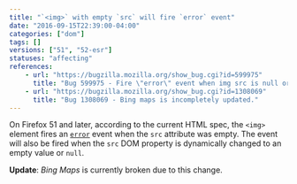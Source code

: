 ```yaml
---
title: "`<img>` with empty `src` will fire `error` event"
date: "2016-09-15T22:39:00-04:00"
categories: ["dom"]
tags: []
versions: ["51", "52-esr"]
statuses: "affecting"
references:
    - url: "https://bugzilla.mozilla.org/show_bug.cgi?id=599975"
      title: "Bug 599975 - Fire \"error\" event when img src is null or empty"
    - url: "https://bugzilla.mozilla.org/show_bug.cgi?id=1308069"
      title: "Bug 1308069 - Bing maps is incompletely updated."
---
```

On Firefox 51 and later, according to the current HTML spec, the `<img>` element fires an [`error`](https://developer.mozilla.org/docs/Web/Events/error) event when the `src` attribute was empty. The event will also be fired when the `src` DOM property is dynamically changed to an empty value or `null`.

**Update**: *Bing Maps* is currently broken due to this change.

